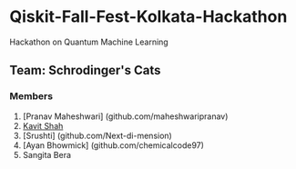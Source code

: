 # Qiskit-Fall-Fest-Kolkata-Hackathon

Hackathon on Quantum Machine Learning

## Team: Schrodinger's Cats
### Members
1. [Pranav Maheshwari] (github.com/maheshwaripranav)
2. [Kavit Shah](github.com/Kavit-Shah)
3. [Srushti] (github.com/Next-di-mension)
4. [Ayan Bhowmick] (github.com/chemicalcode97)
5. Sangita Bera

